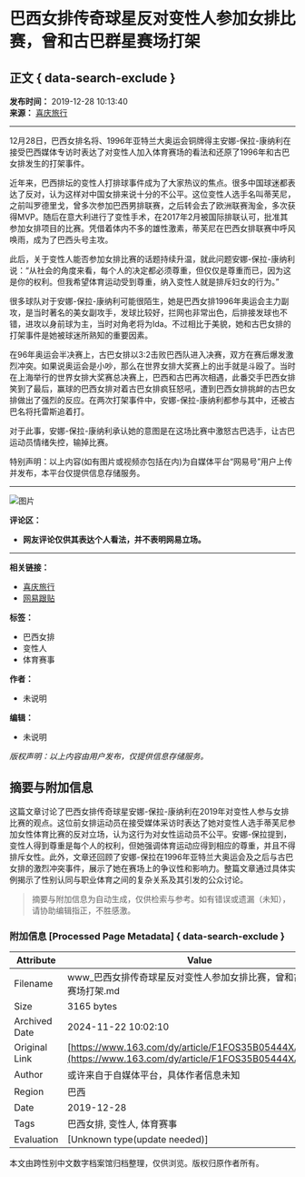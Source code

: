 # 巴西女排传奇球星反对变性人参加女排比赛，曾和古巴群星赛场打架

## 正文 { data-search-exclude }


**发布时间：** 2019-12-28 10:13:40  
**来源：** [喜庆旅行](https://www.163.com/dy/media/T1541051220405.html)  

---

12月28日，巴西女排名将、1996年亚特兰大奥运会铜牌得主安娜-保拉-康纳利在接受巴西媒体专访时表达了对变性人加入体育赛场的看法和还原了1996年和古巴女排发生的打架事件。

近年来，巴西排坛的变性人打排球事件成为了大家热议的焦点。很多中国球迷都表达了反对，认为这样对中国女排来说十分的不公平。这位变性人选手名叫蒂芙尼，之前叫罗德里戈，曾多次参加巴西男排联赛，之后转会去了欧洲联赛淘金，多次获得MVP。随后在意大利进行了变性手术，在2017年2月被国际排联认可，批准其参加女排项目的比赛。凭借着体内不多的雄性激素，蒂芙尼在巴西女排联赛中呼风唤雨，成为了巴西头号主攻。

此后，关于变性人能否参加女排比赛的话题持续升温，就此问题安娜-保拉-康纳利说：“从社会的角度来看，每个人的决定都必须尊重，但仅仅是尊重而已，因为这是你的权利。但我希望体育运动受到尊重，纳入变性人就是排斥妇女的行为。”

很多球队对于安娜-保拉-康纳利可能很陌生，她是巴西女排1996年奥运会主力副攻，是当时著名的美女副攻手，发球比较好，拦网也非常出色，后排接发球也不错，进攻以身前球为主，当时对角老将为Ida。不过相比于美貌，她和古巴女排的打架事件是她被球迷所熟知的重要因素。

在96年奥运会半决赛上，古巴女排以3:2击败巴西队进入决赛，双方在赛后爆发激烈冲突。如果说奥运会是小吵，那么在世界女排大奖赛上的出手就是斗殴了。当时在上海举行的世界女排大奖赛总决赛上，巴西和古巴再次相遇，此番交手巴西女排笑到了最后，赢球的巴西女排对着古巴女排疯狂怒吼，遭到巴西女排挑衅的古巴女排做出了强烈的反应。在两次打架事件中，安娜-保拉-康纳利都参与其中，还被古巴名将托雷斯追着打。

对于此事，安娜-保拉-康纳利承认她的意图是在这场比赛中激怒古巴选手，让古巴运动员情绪失控，输掉比赛。

特别声明：以上内容(如有图片或视频亦包括在内)为自媒体平台“网易号”用户上传并发布，本平台仅提供信息存储服务。

---

![图片](http://cms-bucket.nosdn.127.net/fb23176482bf48e9b54f90c55477a37520161223121559.jpg)

**评论区：**  
- **网友评论仅供其表达个人看法，并不表明网易立场。**

--- 

**相关链接：**  
- [喜庆旅行](https://www.163.com/dy/media/T1541051220405.html)  
- [网易跟贴](https://comment.tie.163.com/F1FOS35B05444XAN.html)  

**标签：**  
- 巴西女排  
- 变性人  
- 体育赛事  

**作者：**  
- 未说明  

**编辑：**  
- 未说明  

_版权声明：以上内容由用户发布，仅提供信息存储服务。_
<!-- tcd_original_link https://www.163.com/dy/article/F1FOS35B05444XAN.html -->
## 摘要与附加信息

<!-- tcd_abstract -->
这篇文章讨论了巴西女排传奇球星安娜-保拉-康纳利在2019年对变性人参与女排比赛的观点。这位前女排运动员在接受媒体采访时表达了她对变性人选手蒂芙尼参加女性体育比赛的反对立场，认为这行为对女性运动员不公平。安娜-保拉提到，变性人得到尊重是每个人的权利，但她强调体育运动应得到相应的尊重，并且不得排斥女性。此外，文章还回顾了安娜-保拉在1996年亚特兰大奥运会及之后与古巴女排的激烈冲突事件，展示了她在赛场上的争议性和影响力。整篇文章通过具体实例揭示了性别认同与职业体育之间的复杂关系及其引发的公众讨论。
<!-- tcd_abstract_end -->

> 摘要与附加信息为自动生成，仅供检索与参考。如有错误或遗漏（未知），请协助编辑指正，不胜感激。

### 附加信息 [Processed Page Metadata] { data-search-exclude }

| Attribute       | Value                                  |
|-----------------|----------------------------------------|
| Filename        | www_巴西女排传奇球星反对变性人参加女排比赛，曾和古巴群星赛场打架.md                             |
| Size            | 3165 bytes                           |
| Archived Date   | 2024-11-22 10:02:10                             |
| Original Link   | [https://www.163.com/dy/article/F1FOS35B05444XAN.html](https://www.163.com/dy/article/F1FOS35B05444XAN.html)                       |
| Author          | 或许来自于自媒体平台，具体作者信息未知                               |
| Region          | 巴西                               |
| Date            | 2019-12-28                                 |
| Tags            | 巴西女排, 变性人, 体育赛事                                 |
| Evaluation            | [Unknown type(update needed)]                                 |
<!-- tcd_table_end -->

本文由跨性别中文数字档案馆归档整理，仅供浏览。版权归原作者所有。
